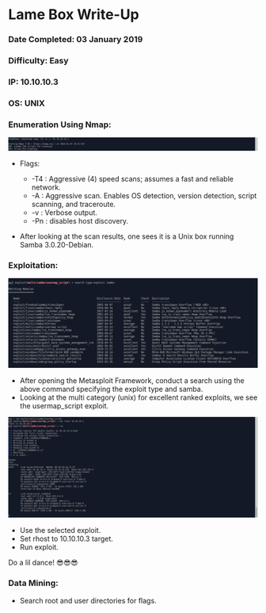 # Lame Box Write-Up
### Date Completed: 03 January 2019
### Difficulty: Easy
### IP: 10.10.10.3
### OS: UNIX

### Enumeration Using Nmap:
![nmap screenshot](/img/lame/nmap.png)
* Flags:
  * -T4 : Aggressive (4) speed scans; assumes a fast and reliable network.
  * -A : Aggressive scan. Enables OS detection, version detection, script scanning, and traceroute.
  * -v : Verbose output.
  * -Pn : disables host discovery.

* After looking at the scan results, one sees it is a Unix box running Samba 3.0.20-Debian. 

### Exploitation:
![metasploit exploit search](/img/lame/exploit_search.png)
* After opening the Metasploit Framework, conduct a search using the above command specifying the exploit type and samba.
* Looking at the multi category (unix) for excellent ranked exploits, we see the usermap_script exploit.

![use exploit](/img/lame/exploit.png)
* Use the selected exploit.
* Set rhost to 10.10.10.3 target.
* Run exploit. 

Do a lil dance! 😎😎😎

### Data Mining:
* Search root and user directories for flags. 
